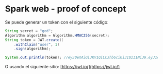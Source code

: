# Spark web - proof of concept


Se puede generar un token con el siguiente código:

```Java
String secret = "god";
Algorithm algorithm = Algorithm.HMAC256(secret);
String token = JWT.create()
    .withClaim("user", 1)
    .sign(algorithm);

System.out.println(token); //eyJ0eXAiOiJKV1QiLCJhbGciOiJIUzI1NiJ9.eyJ1c2VyIjoxfQ.GDCk-9yZwlADFew9jI551Izq9Dj3SYsCfEL5qcUZYlM
```

O usando el siguiente sitio: [https://jwt.io/](https://jwt.io/)